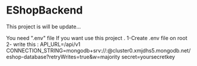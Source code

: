 # EShopBackend
This project is will be update...

You need ".env" file If you want use this project .
1-Create .env file on root
2- write this :
    API_URL=/api/v1
    CONNECTION_STRING=mongodb+srv://<YOURUSERNAME>:<YOURPASSWORD>@cluster0.xmjdhs5.mongodb.net/eshop-database?retryWrites=true&w=majority
    secret=yoursecretkey
